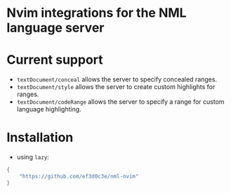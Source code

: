 # Nvim integrations for the NML language server

# Current support
 * `textDocument/conceal` allows the server to specify concealed ranges.
 * `textDocument/style` allows the server to create custom highlights for ranges.
 * `textDocument/codeRange` allows the server to specify a range for custom language highlighting.

# Installation
 * using `lazy`:
```lua
{
    "https://github.com/ef3d0c3e/nml-nvim"
}
```
